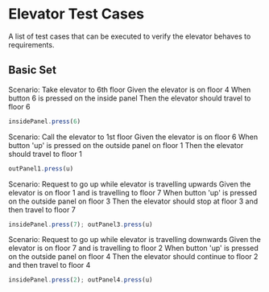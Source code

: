 # Elevator Test Cases

A list of test cases that can be executed to verify the elevator behaves to
requirements.

## Basic Set

Scenario: Take elevator to 6th floor
  Given the elevator is on floor 4
  When button 6 is pressed on the inside panel
  Then the elevator should travel to floor 6

```javascript
insidePanel.press(6)
```

Scenario: Call the elevator to 1st floor
  Given the elevator is on floor 6
  When button 'up' is pressed on the outside panel on floor 1
  Then the elevator should travel to floor 1

```javascript
outPanel1.press(u)
```

Scenario: Request to go up while elevator is travelling upwards
  Given the elevator is on floor 1 and is travelling to floor 7
  When button 'up' is pressed on the outside panel on floor 3
  Then the elevator should stop at floor 3 and then travel to floor 7

```javascript
insidePanel.press(7); outPanel3.press(u)
```

Scenario: Request to go up while elevator is travelling downwards
  Given the elevator is on floor 7 and is travelling to floor 2
  When button 'up' is pressed on the outside panel on floor 4
  Then the elevator should continue to floor 2 and then travel to floor 4

```javascript
insidePanel.press(2); outPanel4.press(u)
```
